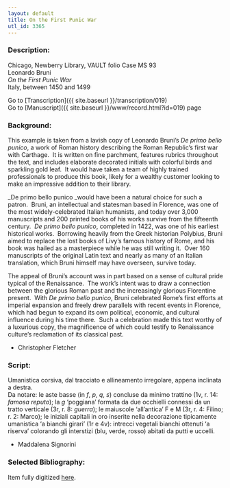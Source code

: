 ```yaml
---
layout: default
title: On the First Punic War
utl_id: 3365
---
```


###  Description:

Chicago, Newberry Library, VAULT folio Case MS 93<br>
Leonardo Bruni<br>
_On the First Punic War_<br>
Italy, between 1450 and 1499

Go to [Transcription]({{ site.baseurl }}/transcription/019)<br>
Go to [Manuscript]({{ site.baseurl }}/www/record.html?id=019) page 

###  Background:

This example is taken from a lavish copy of Leonardo Bruni’s _De primo bello punico_, a work of Roman history describing the Roman Republic’s first war with Carthage.  It is written on fine parchment, features rubrics throughout the text, and includes elaborate decorated initials with colorful birds and sparkling gold leaf.  It would have taken a team of highly trained professionals to produce this book, likely for a wealthy customer looking to make an impressive addition to their library.

_De primo bello punico _would have been a natural choice for such a patron.  Bruni, an intellectual and statesman based in Florence, was one of the most widely-celebrated Italian humanists, and today over 3,000 manuscripts and 200 printed books of his works survive from the fifteenth century.  _De primo bello punico_, completed in 1422, was one of his earliest historical works.  Borrowing heavily from the Greek historian Polybius, Bruni aimed to replace the lost books of Livy’s famous history of Rome, and his book was hailed as a masterpiece while he was still writing it.  Over 160 manuscripts of the original Latin text and nearly as many of an Italian translation, which Bruni himself may have overseen, survive today.

The appeal of Bruni’s account was in part based on a sense of cultural pride typical of the Renaissance.  The work’s intent was to draw a connection between the glorious Roman past and the increasingly glorious Florentine present.  With _De primo bello punico_, Bruni celebrated Rome’s first efforts at imperial expansion and freely drew parallels with recent events in Florence, which had begun to expand its own political, economic, and cultural influence during his time there.  Such a celebration made this text worthy of a luxurious copy, the magnificence of which could testify to Renaissance culture’s reclamation of its classical past.
-  Christopher Fletcher

###  Script:

Umanistica corsiva, dal tracciato e allineamento irregolare, appena inclinata a destra.<br>
Da notare: le aste basse (in _f_, _p_, _q_, _s_) concluse da minimo trattino (1v, r. 14: _famosa reputo_); la _g_ ‘poggiana’ formata da due occhielli connessi da un tratto verticale (3r, r. 8: _guerra_); le maiuscole ‘all’antica’ F e M (3r, r. 4: Filino; r. 2: Marco); le iniziali capitali in oro inserite nella decorazione tipicamente umanistica ‘a bianchi girari’ (1r e 4v): intrecci vegetali bianchi ottenuti ‘a riserva’ colorando gli interstizi (blu, verde, rosso) abitati da putti e uccelli.<br>
- Maddalena Signorini

###  Selected Bibliography:

Item fully digitized [here](http://collections.carli.illinois.edu/cdm/ref/collection/nby_dig/id/13462).

